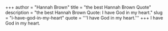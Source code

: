 +++
author = "Hannah Brown"
title = "the best Hannah Brown Quote"
description = "the best Hannah Brown Quote: I have God in my heart."
slug = "i-have-god-in-my-heart"
quote = '''I have God in my heart.'''
+++
I have God in my heart.
